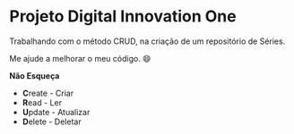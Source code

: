 # Projeto Digital Innovation One

Trabalhando com o método CRUD, na criação de um repositório de Séries.

Me ajude a melhorar o meu código.
:smile:

**Não Esqueça**

- **C**reate - Criar
- **R**ead - Ler
- **U**pdate - Atualizar
- **D**elete - Deletar
